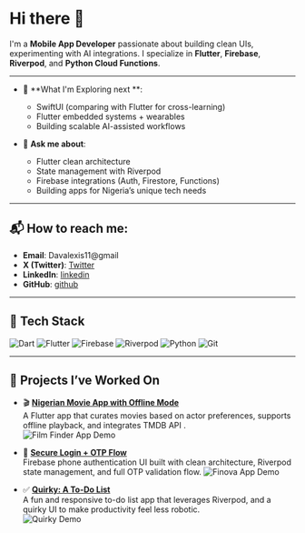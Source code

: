 #  Hi  there  👋



I'm a **Mobile App Developer**
passionate about building clean UIs, 
experimenting with AI integrations. 
I specialize in **Flutter**, **Firebase**, **Riverpod**, and **Python Cloud Functions**.


---

- 🌱 **What I'm Exploring  next **:
  - SwiftUI (comparing with Flutter for cross-learning)
  - Flutter embedded systems + wearables
  - Building scalable AI-assisted workflows
    

- 💬 **Ask me about**:
  - Flutter clean architecture
  - State management with Riverpod
  - Firebase integrations (Auth, Firestore, Functions)
  - Building apps for Nigeria’s unique tech needs

---

## 📬 How to reach me:

- **Email**: Davalexis11@gmail
- **X (Twitter)**: [Twitter](https://x.com/@Davalexis)
- **LinkedIn**: [linkedin](https://linkedin.com/in/yourname)
- **GitHub**: [github](https://github.com/Davalexis)

---

## 🔧 Tech Stack

![Dart](https://img.shields.io/badge/-Dart-0175C2?logo=dart&logoColor=white)
![Flutter](https://img.shields.io/badge/-Flutter-02569B?logo=flutter&logoColor=white)
![Firebase](https://img.shields.io/badge/-Firebase-FFCA28?logo=firebase&logoColor=black)
![Riverpod](https://img.shields.io/badge/-Riverpod-02569B?logo=flutter&logoColor=white)
![Python](https://img.shields.io/badge/-Python-3776AB?logo=python&logoColor=white)
![Git](https://img.shields.io/badge/-Git-F05032?logo=git&logoColor=white)

---


## 🚀 Projects I’ve Worked On

- 🎬 **[Nigerian Movie App with Offline Mode](https://github.com/Davalexis/FilmFinder)**  
  A Flutter app that curates movies based on actor preferences, supports offline playback, and integrates TMDB API .  
  ![Film Finder App Demo ](https://your-gif-url-here.com/movieapp.gif)

- 🔐 **[Secure Login + OTP Flow](https://github.com/Davalexis/Finova)**  
  Firebase phone authentication UI built with clean architecture, Riverpod state management, and full OTP validation flow.
  ![Finova App Demo ](https://your-gif-url-here.com/movieapp.gif)

  
 - ✅ **[Quirky: A To-Do List](https://github.com/Davalexis/Quirky)**  
  A fun and responsive to-do list app that leverages Riverpod, and a quirky UI to make productivity feel less robotic.  
  ![Quirky Demo](https://your-gif-url-here.com/quirky.gif)


